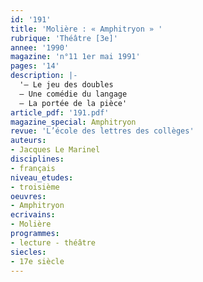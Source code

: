 ```yaml
---
id: '191'
title: 'Molière : « Amphitryon » '
rubrique: 'Théâtre [3e]'
annee: '1990'
magazine: 'n°11 1er mai 1991'
pages: '14'
description: |-
  '– Le jeu des doubles
  – Une comédie du langage
  – La portée de la pièce'
article_pdf: '191.pdf'
magazine_special: Amphitryon
revue: 'L’école des lettres des collèges'
auteurs:
- Jacques Le Marinel
disciplines:
- français
niveau_etudes:
- troisième
oeuvres:
- Amphitryon
ecrivains:
- Molière
programmes:
- lecture - théâtre
siecles:
- 17e siècle
---
```

